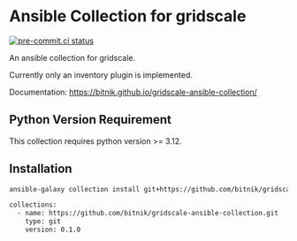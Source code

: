 # Ansible Collection for gridscale

[![pre-commit.ci status](https://results.pre-commit.ci/badge/github/bitnik/gridscale-ansible-collection/main.svg)](https://results.pre-commit.ci/latest/github/bitnik/gridscale-ansible-collection/main)

An ansible collection for gridscale.

Currently only an inventory plugin is implemented.

Documentation: https://bitnik.github.io/gridscale-ansible-collection/

## Python Version Requirement

This collection requires python version >= 3.12.

## Installation

```sh
ansible-galaxy collection install git+https://github.com/bitnik/gridscale-ansible-collection.git,0.1.0
```

```sh
collections:
  - name: https://github.com/bitnik/gridscale-ansible-collection.git
    type: git
    version: 0.1.0
```
